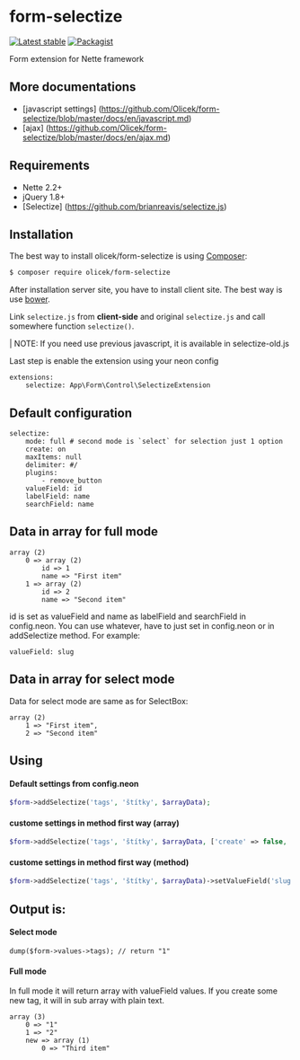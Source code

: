 form-selectize
==============

[![Latest stable](https://img.shields.io/packagist/v/olicek/form-selectize.svg)](https://packagist.org/packages/olicek/form-selectize) [![Packagist](https://img.shields.io/packagist/dt/olicek/form-selectize.svg)](https://packagist.org/packages/olicek/form-selectize)

Form extension for Nette framework

## More documentations

* [javascript settings] (https://github.com/Olicek/form-selectize/blob/master/docs/en/javascript.md)
* [ajax] (https://github.com/Olicek/form-selectize/blob/master/docs/en/ajax.md)

## Requirements

* Nette 2.2+
* jQuery 1.8+
* [Selectize] (https://github.com/brianreavis/selectize.js)

## Installation

The best way to install olicek/form-selectize is using  [Composer](http://getcomposer.org/):

```sh
$ composer require olicek/form-selectize
```

After installation server site, you have to install client site. 
The best way is use [bower](http://bower.io/search/?q=selectize-for-nette).

Link `selectize.js` from **client-side** and original `selectize.js` and call somewhere function `selectize()`.

| NOTE: If you need use previous javascript, it is available in selectize-old.js

Last step is enable the extension using your neon config

```
extensions:
	selectize: App\Form\Control\SelectizeExtension
```

## Default configuration

```
selectize:
	mode: full # second mode is `select` for selection just 1 option
	create: on
	maxItems: null
	delimiter: #/
	plugins:
		- remove_button
	valueField: id
	labelField: name
	searchField: name
```


## Data in array for full mode

```
array (2)
	0 => array (2)
		id => 1
		name => "First item"
	1 => array (2)
		id => 2
		name => "Second item"
```
id is set as valueField and name as labelField and searchField in config.neon. You can use whatever, have to just set in config.neon or in addSelectize method. For example: 
```
valueField: slug
```

## Data in array for select mode

Data for select mode are same as for SelectBox:

```
array (2)
	1 => "First item",
	2 => "Second item"
```

## Using

#### Default settings from config.neon

```php
$form->addSelectize('tags', 'štítky', $arrayData);
```

#### custome settings in method first way (array)
```php
$form->addSelectize('tags', 'štítky', $arrayData, ['create' => false, 'maxItems' => 3]);
```

#### custome settings in method first way (method)

```php
$form->addSelectize('tags', 'štítky', $arrayData)->setValueField('slug')->delimiter('_');
```

## Output is:

#### Select mode

```
dump($form->values->tags); // return "1"
```

#### Full mode
In full mode it will return array with valueField values. If you create some new tag, it will in sub array with plain text.

```
array (3)
	0 => "1"
	1 => "2"
	new => array (1)
		0 => "Third item"
```
